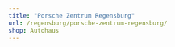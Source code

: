 ```yaml
---
title: "Porsche Zentrum Regensburg"
url: /regensburg/porsche-zentrum-regensburg/
shop: Autohaus
---
```


